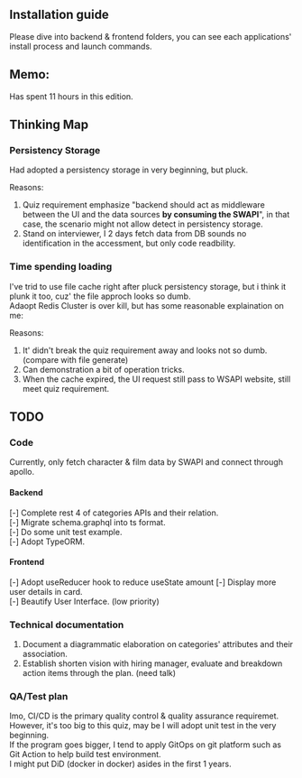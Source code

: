 ## Installation guide
Please dive into backend & frontend folders, you can see each applications' install process and launch commands.

## Memo:
Has spent 11 hours in this edition. 

## Thinking Map
### Persistency Storage
Had adopted a persistency storage in very beginning, but pluck.

Reasons:
1. Quiz requirement emphasize "backend should act as middleware between the UI and the data sources **by
consuming the SWAPI**", in that case, the scenario might not allow detect in persistency storage.
2. Stand on interviewer, I 2 days fetch data from DB sounds no identification in the accessment, but only code readbility.

### Time spending loading
I've trid to use file cache right after pluck persistency storage, but i think it plunk it too, cuz' the file approch looks so dumb.  
Adaopt Redis Cluster is over kill, but has some reasonable explaination on me:

Reasons:
1. It' didn't break the quiz requirement away and looks not so dumb. (compare with file generate)
2. Can demonstration a bit of operation tricks.
3. When the cache expired, the UI request still pass to WSAPI website, still meet quiz requirement.

## TODO
### Code
Currently, only fetch character & film data by SWAPI and connect through apollo.

#### Backend
[-] Complete rest 4 of categories APIs and their relation.  
[-] Migrate schema.graphql into ts format.  
[-] Do some unit test example.  
[-] Adopt TypeORM.  

#### Frontend
[-] Adopt useReducer hook to reduce useState amount
[-] Display more user details in card.  
[-] Beautify User Interface. (low priority)  

### Technical documentation
1. Document a diagrammatic elaboration on categories' attributes and their association.
2. Establish shorten vision with hiring manager, evaluate and breakdown action items through the plan. (need talk)

### QA/Test plan
Imo, CI/CD is the primary quality control & quality assurance requiremet.  
However, it's too big to this quiz, may be I will adopt unit test in the very beginning.  
If the program goes bigger, I tend to apply GitOps on git platform such as Git Action to help build test environment.  
I might put DiD (docker in docker) asides in the first 1 years.
